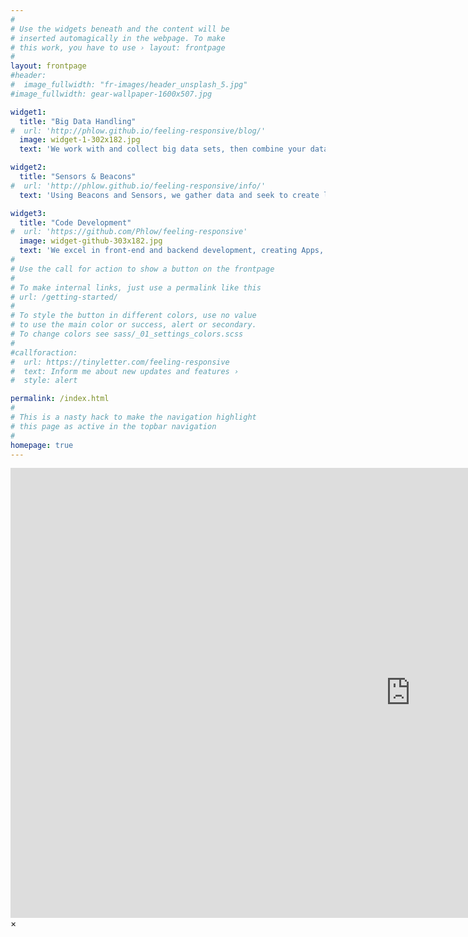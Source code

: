 ```yaml
---
#
# Use the widgets beneath and the content will be
# inserted automagically in the webpage. To make
# this work, you have to use › layout: frontpage
#
layout: frontpage
#header:
#  image_fullwidth: "fr-images/header_unsplash_5.jpg"
#image_fullwidth: gear-wallpaper-1600x507.jpg

widget1:
  title: "Big Data Handling"
#  url: 'http://phlow.github.io/feeling-responsive/blog/'
  image: widget-1-302x182.jpg
  text: 'We work with and collect big data sets, then combine your data with tools that bring you insight'

widget2:
  title: "Sensors & Beacons"
#  url: 'http://phlow.github.io/feeling-responsive/info/'
  text: 'Using Beacons and Sensors, we gather data and seek to create learning and actionable observations'

widget3:
  title: "Code Development"
#  url: 'https://github.com/Phlow/feeling-responsive'
  image: widget-github-303x182.jpg
  text: 'We excel in front-end and backend development, creating Apps, APIs, and Service'
#
# Use the call for action to show a button on the frontpage
#
# To make internal links, just use a permalink like this
# url: /getting-started/
#
# To style the button in different colors, use no value
# to use the main color or success, alert or secondary.
# To change colors see sass/_01_settings_colors.scss
#
#callforaction:
#  url: https://tinyletter.com/feeling-responsive
#  text: Inform me about new updates and features ›
#  style: alert

permalink: /index.html
#
# This is a nasty hack to make the navigation highlight
# this page as active in the topbar navigation
#
homepage: true
---
```


<div id="videoModal" class="reveal-modal large" data-reveal="">
  <div class="flex-video widescreen vimeo" style="display: block;">
    <iframe width="1280" height="720" src="https://www.youtube.com/embed/3b5zCFSmVvU" frameborder="0" allowfullscreen></iframe>
  </div>
  <a class="close-reveal-modal">&#215;</a>
</div>
